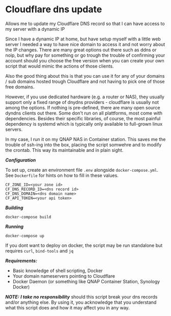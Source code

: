 # Cloudflare dns update
Allows me to update my Cloudflare DNS record so that I can have access to my server with a dynamic IP

Since I have a dynamic IP at home, but have setup myself with a little web server I needed a way to have nice domain to access it and not worry about the IP changes.
There are many great options out there such as ddns or noip, but why pay for something or go trough the trouble of confirming your account should you choose the free
version when you can create your own script that would mimic the actions of those clients.

Also the good thing about this is that you can use it for any of your domains / sub domains hosted trough Cloudflare and not having to pick one of those free domains.

However, if you use dedicated hardware (e.g. a router or NAS), they usually support only a fixed range of dnydns providers - cloudflare is usually not among the options.
If nothing is pre-defined, there are many open source dyndns clients out there. Some don't run on all plattforms, most come with dependencies.
Besides their specific libraries, of course, the most painful dependency is systemd which is typically only available to full-grown linux servers.

In my case, I run it on my QNAP NAS in Container station. This saves me the trouble of ssh-ing into the box, placing the script somwehre and to modify the crontab.
This way its maintainable and in plain sight.

***Configuration***

To set up, create an environment file `.env` alongside `docker-compose.yml`. See `Dockerfile` for hints on how to fill in these values.

```
CF_ZONE_ID=<your zone id>
CF_DNS_RECORD_ID=<dns record id>
CF_DNS_DOMAIN=<dns domain name>
CF_API_TOKEN=<your api token>
```

***Building***

`docker-compose build`

***Running***

`docker-compose up`

If you dont want to deploy on docker, the script may be run standalone but requires `curl`, `bind-tools` and `jq`

***Requirements:***
- Basic knowledge of shell scripting, Docker
- Your domain nameservers pointing to Cloudflare
- Docker Daemon (or something like QNAP Container Station, Synology Docker)

***NOTE:***
***I take no responsibility*** should this script break your dns records and/or anything else. By using it, you acknowledge that you understand what this script does and how it may affect you in any way.
